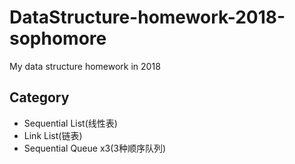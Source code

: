# DataStructure-homework-2018-sophomore
My data structure homework in 2018
## Category
* Sequential List(线性表)
* Link List(链表)
* Sequential Queue x3(3种顺序队列)

